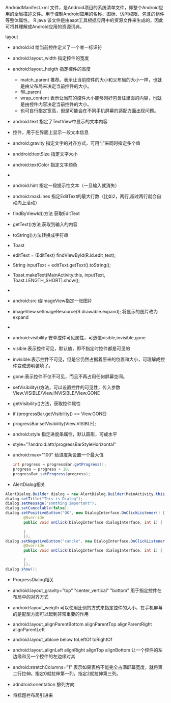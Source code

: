 
AndroidManifest.xml 文件，是Android项目的系统清单文件，即整个Android应用的全局描述文件。用于控制Android应用的名称、图标、访问权限、包含的组件等整体属性。
R.java 该文件是由aapt工具根据应用中的资源文件来生成的，因此可将其理解成Android应用的资源词典。

layout
- android:id 给当前控件定义了一个唯一标识符
- android:layout_width 指定控件的宽度
- android:layout_heigth 指定控件的高度
    - match_parent 推荐。表示让当前控件的大小和父布局的大小一样，也就是由父布局来决定当前控件的大小。
    - fill_parent
    - wrap_content 表示让当前的控件大小能够刚好包含住里面的内容，也就是由控件内容决定当前控件的大小。
    - 也可自行指定宽高，但是可能会在不同手机屏幕的适配方面出现问题。
- android:text 指定了TextView中显示的文本内容
- <TextView /> 控件，用于在界面上显示一段文本信息
- android:gravity 指定文字的对齐方式，可用“|”来同时指定多个值
- anddroid:textSize 指定文字大小
- android:textColor 指定文字颜色

- <EditText />
- android:hint 指定一段提示性文本（一旦输入就消失）
- android:maxLines 指定EditText的最大行数（比如2，两行,超过两行就会自动向上滚动）

- findByViewId()方法 获取EditText
- getText()方法 获取到输入的内容
- toString()方法转换成字符串
- Toast
- editText = (EditText) findViewById(R.id.edit_text);
- String inputText = editText.getText().toString();
- Toast.makeText(MainActivity.this, inputText, Toast.LENGTH_SHORT).show();

- <ImageView />
- android:src 给ImageView指定一张图片
- imageView.setImageResource(R.drawable.expand); 将显示的图片改为expand


- <ProgressBar />


- android:visibility 安卓控件可见属性，可选值visible,invisible,gone
- visible:表示控件可见，默认值，即不指定时控件都是可见的
- invisible:表示控件不可见，但是它仍然占据着原来的位置和大小，可理解成控件变成透明装填了。
- gone:表示控件不仅不可见，而且不再占用任何屏幕空间。
- setVisibility()方法，可以设置控件的可见性，传入参数View.VISIBLE/View.INVISIBLE/View.GONE
- getVisibility()方法，获取控件属性
- if (progressBar.getVisibility() == View.GONE)
- progressBar.setVisibility(View.VISIBLE);
- android:style 指定进度条属性，默认圆形，可成水平
- style="?android:attr/progressBarStyleHorizontal"
- android:max="100" 给进度条设置一个最大值
    ```java
    int progress = progressBar.getProgress();
    progress = progress + 10;
    progressBar.setProgress(progress);
    ```

- AlertDialog相关
```java
AlertDialog.Builder dialog = new AlertDialog.Builder(MainActivity.this);
dialog.setTitle("This is Dialog");
dialog.setMessage("somthing important");
dialog.setCancelable(false);
dialog.setPositiveButton("OK", new DialogInterface.OnClickListener() {
        @Override
        public void onClick(DialogInterface dialogInterface, int i) {

        }
        });
dialog.setNegativeButton("cancle", new DialogInterface.OnClickListener() {
        @Override
        public void onClick(DialogInterface dialogInterface, int i) {

        }
        });
dialog.show();
```

- ProgressDialog相关



- android:layout_gravity="top" "center_vertical" "bottom" 用于指定控件在布局中的对齐方式
- android:layout_weigth 可以使用比例的方式来指定控件的大小，在手机屏幕的是配型方面可以起到非常重要的作用
- android:layout_alignParentBottom alignParentTop alignParentRight alignParentLeft
- android:layout_ablove below toLeftOf toRightOf
- android:layout_alignLeft alignRight alignTop alignBottom 让一个控件的左边缘和另一个控件的左边缘对其

- android:stretchColumns="1" 表示如果表格不能完全占满屏幕宽度，就将第二行拉伸。指定0就拉伸第一列，指定2就拉伸第三列。

- adndroid:orientation 排列方向
- <include layout="@layout/tittle" /> 将标题栏布局引进来
